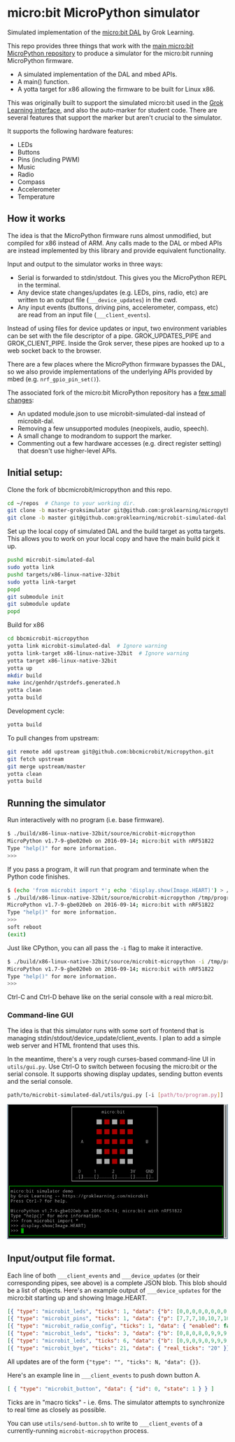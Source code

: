 # micro:bit MicroPython simulator
Simulated implementation of the [micro:bit DAL](https://github.com/lancaster-university/microbit-dal/) by Grok Learning.

This repo provides three things that work with the [main micro:bit MicroPython repository](https://github.com/bbcmicrobit/micropython) to produce a simulator for the micro:bit running MicroPython firmware.
 - A simulated implementation of the DAL and mbed APIs.
 - A main() function.
 - A yotta target for x86 allowing the firmware to be built for Linux x86.

This was originally built to support the simulated micro:bit used in the [Grok Learning interface](https://groklearning.com/microbit), and also the auto-marker for student code. There are several features that support the marker but aren't crucial to the simulator.

It supports the following hardware features:
 - LEDs
 - Buttons
 - Pins (including PWM)
 - Music
 - Radio
 - Compass
 - Accelerometer
 - Temperature

## How it works
 
The idea is that the MicroPython firmware runs almost unmodified, but compiled for x86 instead of ARM. Any calls made to the DAL or mbed APIs are instead implemented by this library and provide equivalent functionality.

Input and output to the simulator works in three ways:
 - Serial is forwarded to stdin/stdout. This gives you the MicroPython REPL in the terminal.
 - Any device state changes/updates (e.g. LEDs, pins, radio, etc) are written to an output file (`___device_updates`) in the cwd.
 - Any input events (buttons, driving pins, accelerometer, compass, etc) are read from an input file (`___client_events`).

Instead of using files for device updates or input, two environment variables can be set with the file descriptor of a pipe. GROK_UPDATES_PIPE and GROK_CLIENT_PIPE. Inside the Grok server, these pipes are hooked up to a web socket back to the browser.

There are a few places where the MicroPython firmware bypasses the DAL, so we also provide implementations of the underlying APIs provided by mbed (e.g. `nrf_gpio_pin_set()`).

The associated fork of the micro:bit MicroPython repository has a [few small changes](https://github.com/groklearning/micropython/compare/master...groklearning:master-groksimulator):
 - An updated module.json to use microbit-simulated-dal instead of microbit-dal.
 - Removing a few unsupported modules (neopixels, audio, speech).
 - A small change to modrandom to support the marker.
 - Commenting out a few hardware accesses (e.g. direct register setting) that doesn't use higher-level APIs.

## Initial setup:
Clone the fork of bbcmicrobit/micropython and this repo.
```bash
cd ~/repos  # Change to your working dir.
git clone -b master-groksimulator git@github.com:groklearning/micropython.git bbcmicrobit-micropython
git clone -b master git@github.com:groklearning/microbit-simulated-dal.git
```

Set up the local copy of simulated DAL and the build target as yotta targets. This allows you to work on your local copy and have the main build pick it up.
```bash
pushd microbit-simulated-dal
sudo yotta link
pushd targets/x86-linux-native-32bit
sudo yotta link-target
popd
git submodule init
git submodule update
popd
```

Build for x86
```bash
cd bbcmicrobit-micropython
yotta link microbit-simulated-dal  # Ignore warning
yotta link-target x86-linux-native-32bit  # Ignore warning
yotta target x86-linux-native-32bit
yotta up
mkdir build
make inc/genhdr/qstrdefs.generated.h
yotta clean
yotta build
```

Development cycle:
```bash
yotta build
```

To pull changes from upstream:
```bash
git remote add upstream git@github.com:bbcmicrobit/micropython.git
git fetch upstream
git merge upstream/master
yotta clean
yotta build
```

## Running the simulator
Run interactively with no program (i.e. base firmware).
```bash
$ ./build/x86-linux-native-32bit/source/microbit-micropython 
MicroPython v1.7-9-gbe020eb on 2016-09-14; micro:bit with nRF51822
Type "help()" for more information.
>>> 
```

If you pass a program, it will run that program and terminate when the Python code finishes.
```bash
$ (echo 'from microbit import *'; echo 'display.show(Image.HEART)') > /tmp/program.py
$ ./build/x86-linux-native-32bit/source/microbit-micropython /tmp/program.py
MicroPython v1.7-9-gbe020eb on 2016-09-14; micro:bit with nRF51822
Type "help()" for more information.
>>>
soft reboot
(exit)
```

Just like CPython, you can all pass the `-i` flag to make it interactive.
```bash
$ ./build/x86-linux-native-32bit/source/microbit-micropython -i /tmp/program.py 
MicroPython v1.7-9-gbe020eb on 2016-09-14; micro:bit with nRF51822
Type "help()" for more information.
>>> 
```

Ctrl-C and Ctrl-D behave like on the serial console with a real micro:bit.

### Command-line GUI
The idea is that this simulator runs with some sort of frontend that is managing stdin/stdout/device_update/client_events. I plan to add a simple web server and HTML frontend that uses this.

In the meantime, there's a very rough curses-based command-line UI in `utils/gui.py`. Use Ctrl-O to switch between focusing the micro:bit or the serial console. It supports showing display updates, sending button events and the serial console.

```bash
path/to/microbit-simulated-dal/utils/gui.py [-i [path/to/program.py]]
```

![screnshot of curses gui](docs/curses-gui.png)

## Input/output file format.
Each line of both `___client_events` and `___device_updates` (or their corresponding pipes, see above) is a complete JSON blob. This blob should be a list of objects. Here's an example output of `___device_updates` for the micro:bit starting up and showing Image.HEART.

```json
[{ "type": "microbit_leds", "ticks": 1, "data": {"b": [0,0,0,0,0,0,0,0,0,0,0,0,0,0,0,0,0,0,0,0,0,0,0,0,0]}}]
[{ "type": "microbit_pins", "ticks": 1, "data": {"p": [7,7,7,10,10,7,10,10,7,10,10,7,7,7,7,7,7,1,1,7,7,0,0], "pwmd": [0,0,0,0,0,0,0,0,0,0,0,0,0,0,0,0,0,0,0,0,0,0,0], "pwmp": [0,0,0,0,0,0,0,0,0,0,0,0,0,0,0,0,0,0,0,0,0,0,0]}}]
[{ "type": "microbit_radio_config", "ticks": 1, "data": { "enabled": false, "channel": 7, "base": 1969383796, "prefix": 0, "data_rate": 1 }}]
[{ "type": "microbit_leds", "ticks": 3, "data": {"b": [0,8,0,8,0,9,9,9,9,9,8,0,8,9,8,0,0,0,0,0,0,0,9,0,0]}}]
[{ "type": "microbit_leds", "ticks": 6, "data": {"b": [0,9,0,9,0,9,9,9,9,9,9,9,9,9,9,0,9,9,9,0,0,0,9,0,0]}}]
[{ "type": "microbit_bye", "ticks": 21, "data": { "real_ticks": "20" }}]
```

All updates are of the form `{"type": "", "ticks": N, "data": {}}`.

Here's an example line in `___client_events` to push down button A.

```json
[ { "type": "microbit_button", "data": { "id": 0, "state": 1 } } ]
```

Ticks are in "macro ticks" - i.e. 6ms. The simulator attempts to synchronize to real time as closely as possible.

You can use `utils/send-button.sh` to write to `___client_events` of a currently-running `microbit-micropython` process.

